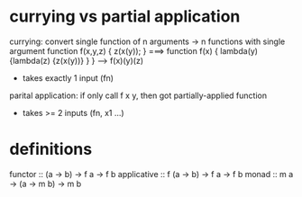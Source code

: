 # currying vs partial application
currying:
convert single function of n arguments -> n functions with single argument
function f(x,y,z) { z(x(y)); }  ===>  function f(x) { lambda(y) {lambda(z) {z(x(y))} } }
--> f(x)(y)(z)
* takes exactly 1 input (fn)

parital application:
if only call f x y, then got partially-applied function
* takes >= 2 inputs (fn, x1 ...)

# definitions
functor :: (a -> b) -> f a -> f b
applicative :: f (a -> b) -> f a -> f b
monad :: m a -> (a -> m b) -> m b















